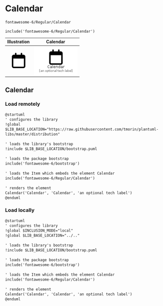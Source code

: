# Calendar


```text
fontawesome-6/Regular/Calendar
```

```text
include('fontawesome-6/Regular/Calendar')
```



| Illustration | Calendar |
| :---: | :---: |
| ![illustration for Illustration](../../fontawesome-6/Regular/Calendar.png) | ![illustration for Calendar](../../fontawesome-6/Regular/Calendar.Local.png) |




## Calendar

### Load remotely
```plantuml
@startuml
' configures the library
!global $LIB_BASE_LOCATION="https://raw.githubusercontent.com/tmorin/plantuml-libs/master/distribution"

' loads the library's bootstrap
!include $LIB_BASE_LOCATION/bootstrap.puml

' loads the package bootstrap
include('fontawesome-6/bootstrap')

' loads the Item which embeds the element Calendar
include('fontawesome-6/Regular/Calendar')

' renders the element
Calendar('Calendar', 'Calendar', 'an optional tech label')
@enduml
```

### Load locally
```plantuml
@startuml
' configures the library
!global $INCLUSION_MODE="local"
!global $LIB_BASE_LOCATION="../.."

' loads the library's bootstrap
!include $LIB_BASE_LOCATION/bootstrap.puml

' loads the package bootstrap
include('fontawesome-6/bootstrap')

' loads the Item which embeds the element Calendar
include('fontawesome-6/Regular/Calendar')

' renders the element
Calendar('Calendar', 'Calendar', 'an optional tech label')
@enduml
```

